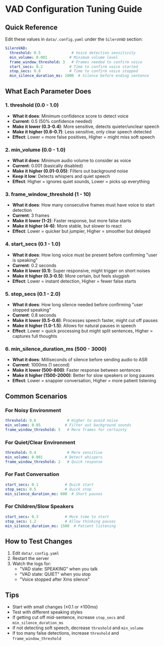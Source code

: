 # VAD Configuration Tuning Guide

## Quick Reference
Edit these values in `data/.config.yaml` under the `SileroVAD` section:

```yaml
SileroVAD:
  threshold: 0.5              # Voice detection sensitivity
  min_volume: 0.001          # Minimum volume level
  frame_window_threshold: 3   # Frames needed to confirm voice
  start_secs: 0.2            # Time to confirm voice started
  stop_secs: 0.8             # Time to confirm voice stopped
  min_silence_duration_ms: 1000  # Silence before ending sentence
```

## What Each Parameter Does

### 1. **threshold** (0.0 - 1.0)
- **What it does**: Minimum confidence score to detect voice
- **Current**: 0.5 (50% confidence needed)
- **Make it lower (0.3-0.4)**: More sensitive, detects quieter/unclear speech
- **Make it higher (0.6-0.7)**: Less sensitive, only clear speech detected
- **Effect**: Lower = more false positives, Higher = might miss soft speech

### 2. **min_volume** (0.0 - 1.0)
- **What it does**: Minimum audio volume to consider as voice
- **Current**: 0.001 (basically disabled)
- **Make it higher (0.01-0.05)**: Filters out background noise
- **Keep it low**: Detects whispers and quiet speech
- **Effect**: Higher = ignores quiet sounds, Lower = picks up everything

### 3. **frame_window_threshold** (1 - 10)
- **What it does**: How many consecutive frames must have voice to start detection
- **Current**: 3 frames
- **Make it lower (1-2)**: Faster response, but more false starts
- **Make it higher (4-6)**: More stable, but slower to react
- **Effect**: Lower = quicker but jumpier, Higher = smoother but delayed

### 4. **start_secs** (0.1 - 1.0)
- **What it does**: How long voice must be present before confirming "user is speaking"
- **Current**: 0.2 seconds
- **Make it lower (0.1)**: Super responsive, might trigger on short noises
- **Make it higher (0.3-0.5)**: More certain, but feels sluggish
- **Effect**: Lower = instant detection, Higher = fewer false starts

### 5. **stop_secs** (0.1 - 2.0)
- **What it does**: How long silence needed before confirming "user stopped speaking"
- **Current**: 0.8 seconds
- **Make it lower (0.5-0.6)**: Processes speech faster, might cut off pauses
- **Make it higher (1.0-1.5)**: Allows for natural pauses in speech
- **Effect**: Lower = quick processing but might split sentences, Higher = captures full thoughts

### 6. **min_silence_duration_ms** (500 - 3000)
- **What it does**: Milliseconds of silence before sending audio to ASR
- **Current**: 1000ms (1 second)
- **Make it lower (500-800)**: Faster response between sentences
- **Make it higher (1500-2000)**: Better for slow speakers or long pauses
- **Effect**: Lower = snappier conversation, Higher = more patient listening

## Common Scenarios

### For Noisy Environment
```yaml
threshold: 0.6              # Higher to avoid noise
min_volume: 0.05           # Filter out background sounds
frame_window_threshold: 5   # More frames for certainty
```

### For Quiet/Clear Environment
```yaml
threshold: 0.4              # More sensitive
min_volume: 0.001          # Detect whispers
frame_window_threshold: 2   # Quick response
```

### For Fast Conversation
```yaml
start_secs: 0.1            # Quick start
stop_secs: 0.5             # Quick stop
min_silence_duration_ms: 600  # Short pauses
```

### For Children/Slow Speakers
```yaml
start_secs: 0.3            # More time to start
stop_secs: 1.2             # Allow thinking pauses
min_silence_duration_ms: 1500  # Patient listening
```

## How to Test Changes

1. Edit `data/.config.yaml`
2. Restart the server
3. Watch the logs for:
   - "VAD state: SPEAKING" when you talk
   - "VAD state: QUIET" when you stop
   - "Voice stopped after Xms silence"

## Tips
- Start with small changes (±0.1 or ±100ms)
- Test with different speaking styles
- If getting cut off mid-sentence, increase `stop_secs` and `min_silence_duration_ms`
- If not detecting soft speech, decrease `threshold` and `min_volume`
- If too many false detections, increase `threshold` and `frame_window_threshold`